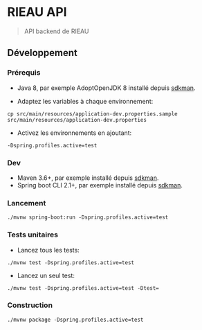 # RIEAU API

> API backend de RIEAU

## Développement

### Prérequis

* Java 8, par exemple AdoptOpenJDK 8 installé depuis [sdkman](https://sdkman.io).

* Adaptez les variables à chaque environnement:

```
cp src/main/resources/application-dev.properties.sample src/main/resources/application-dev.properties
```

* Activez les environnements en ajoutant:

```
-Dspring.profiles.active=test
```

### Dev

* Maven 3.6+, par exemple installé depuis [sdkman](https://sdkman.io).
* Spring boot CLI 2.1+, par exemple installé depuis [sdkman](https://sdkman.io).

### Lancement

```
./mvnw spring-boot:run -Dspring.profiles.active=test
```

### Tests unitaires

* Lancez tous les tests:

```
./mvnw test -Dspring.profiles.active=test
```

* Lancez un seul test:

```
./mvnw test -Dspring.profiles.active=test -Dtest=
```

### Construction

```
./mvnw package -Dspring.profiles.active=test
```
